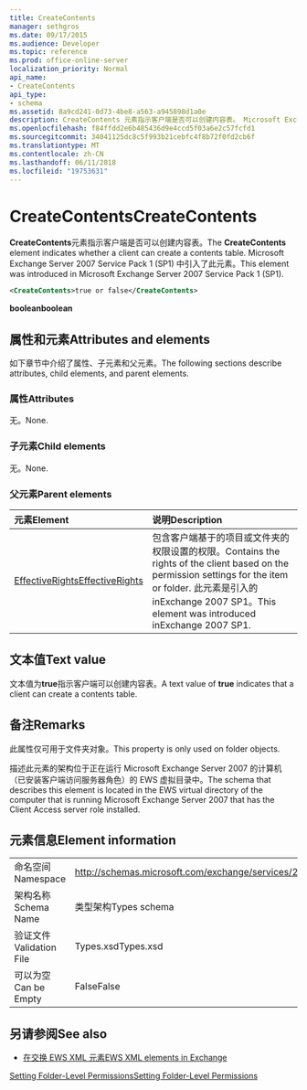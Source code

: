```yaml
---
title: CreateContents
manager: sethgros
ms.date: 09/17/2015
ms.audience: Developer
ms.topic: reference
ms.prod: office-online-server
localization_priority: Normal
api_name:
- CreateContents
api_type:
- schema
ms.assetid: 8a9cd241-0d73-4be8-a563-a945898d1a0e
description: CreateContents 元素指示客户端是否可以创建内容表。 Microsoft Exchange Server 2007 Service Pack 1 (SP1) 中引入了此元素。
ms.openlocfilehash: f84ffdd2e6b485436d9e4ccd5f03a6e2c57fcfd1
ms.sourcegitcommit: 34041125dc8c5f993b21cebfc4f8b72f0fd2cb6f
ms.translationtype: MT
ms.contentlocale: zh-CN
ms.lasthandoff: 06/11/2018
ms.locfileid: "19753631"
---
```

# <a name="createcontents"></a><span data-ttu-id="f120f-104">CreateContents</span><span class="sxs-lookup"><span data-stu-id="f120f-104">CreateContents</span></span>

<span data-ttu-id="f120f-105">**CreateContents**元素指示客户端是否可以创建内容表。</span><span class="sxs-lookup"><span data-stu-id="f120f-105">The **CreateContents** element indicates whether a client can create a contents table.</span></span> <span data-ttu-id="f120f-106">Microsoft Exchange Server 2007 Service Pack 1 (SP1) 中引入了此元素。</span><span class="sxs-lookup"><span data-stu-id="f120f-106">This element was introduced in Microsoft Exchange Server 2007 Service Pack 1 (SP1).</span></span> 
  
```xml
<CreateContents>true or false</CreateContents>
```

 <span data-ttu-id="f120f-107">**boolean**</span><span class="sxs-lookup"><span data-stu-id="f120f-107">**boolean**</span></span>
## <a name="attributes-and-elements"></a><span data-ttu-id="f120f-108">属性和元素</span><span class="sxs-lookup"><span data-stu-id="f120f-108">Attributes and elements</span></span>

<span data-ttu-id="f120f-109">如下章节中介绍了属性、子元素和父元素。</span><span class="sxs-lookup"><span data-stu-id="f120f-109">The following sections describe attributes, child elements, and parent elements.</span></span>
  
### <a name="attributes"></a><span data-ttu-id="f120f-110">属性</span><span class="sxs-lookup"><span data-stu-id="f120f-110">Attributes</span></span>

<span data-ttu-id="f120f-111">无。</span><span class="sxs-lookup"><span data-stu-id="f120f-111">None.</span></span>
  
### <a name="child-elements"></a><span data-ttu-id="f120f-112">子元素</span><span class="sxs-lookup"><span data-stu-id="f120f-112">Child elements</span></span>

<span data-ttu-id="f120f-113">无。</span><span class="sxs-lookup"><span data-stu-id="f120f-113">None.</span></span>
  
### <a name="parent-elements"></a><span data-ttu-id="f120f-114">父元素</span><span class="sxs-lookup"><span data-stu-id="f120f-114">Parent elements</span></span>

|<span data-ttu-id="f120f-115">**元素**</span><span class="sxs-lookup"><span data-stu-id="f120f-115">**Element**</span></span>|<span data-ttu-id="f120f-116">**说明**</span><span class="sxs-lookup"><span data-stu-id="f120f-116">**Description**</span></span>|
|:-----|:-----|
|[<span data-ttu-id="f120f-117">EffectiveRights</span><span class="sxs-lookup"><span data-stu-id="f120f-117">EffectiveRights</span></span>](effectiverights.md) <br/> |<span data-ttu-id="f120f-118">包含客户端基于的项目或文件夹的权限设置的权限。</span><span class="sxs-lookup"><span data-stu-id="f120f-118">Contains the rights of the client based on the permission settings for the item or folder.</span></span> <span data-ttu-id="f120f-119">此元素是引入的 inExchange 2007 SP1。</span><span class="sxs-lookup"><span data-stu-id="f120f-119">This element was introduced inExchange 2007 SP1.</span></span>  <br/> |
   
## <a name="text-value"></a><span data-ttu-id="f120f-120">文本值</span><span class="sxs-lookup"><span data-stu-id="f120f-120">Text value</span></span>

<span data-ttu-id="f120f-121">文本值为**true**指示客户端可以创建内容表。</span><span class="sxs-lookup"><span data-stu-id="f120f-121">A text value of **true** indicates that a client can create a contents table.</span></span> 
  
## <a name="remarks"></a><span data-ttu-id="f120f-122">备注</span><span class="sxs-lookup"><span data-stu-id="f120f-122">Remarks</span></span>

<span data-ttu-id="f120f-123">此属性仅可用于文件夹对象。</span><span class="sxs-lookup"><span data-stu-id="f120f-123">This property is only used on folder objects.</span></span>
  
<span data-ttu-id="f120f-124">描述此元素的架构位于正在运行 Microsoft Exchange Server 2007 的计算机（已安装客户端访问服务器角色）的 EWS 虚拟目录中。</span><span class="sxs-lookup"><span data-stu-id="f120f-124">The schema that describes this element is located in the EWS virtual directory of the computer that is running Microsoft Exchange Server 2007 that has the Client Access server role installed.</span></span>
  
## <a name="element-information"></a><span data-ttu-id="f120f-125">元素信息</span><span class="sxs-lookup"><span data-stu-id="f120f-125">Element information</span></span>

|||
|:-----|:-----|
|<span data-ttu-id="f120f-126">命名空间</span><span class="sxs-lookup"><span data-stu-id="f120f-126">Namespace</span></span>  <br/> |http://schemas.microsoft.com/exchange/services/2006/types  <br/> |
|<span data-ttu-id="f120f-127">架构名称</span><span class="sxs-lookup"><span data-stu-id="f120f-127">Schema Name</span></span>  <br/> |<span data-ttu-id="f120f-128">类型架构</span><span class="sxs-lookup"><span data-stu-id="f120f-128">Types schema</span></span>  <br/> |
|<span data-ttu-id="f120f-129">验证文件</span><span class="sxs-lookup"><span data-stu-id="f120f-129">Validation File</span></span>  <br/> |<span data-ttu-id="f120f-130">Types.xsd</span><span class="sxs-lookup"><span data-stu-id="f120f-130">Types.xsd</span></span>  <br/> |
|<span data-ttu-id="f120f-131">可以为空</span><span class="sxs-lookup"><span data-stu-id="f120f-131">Can be Empty</span></span>  <br/> |<span data-ttu-id="f120f-132">False</span><span class="sxs-lookup"><span data-stu-id="f120f-132">False</span></span>  <br/> |
   
## <a name="see-also"></a><span data-ttu-id="f120f-133">另请参阅</span><span class="sxs-lookup"><span data-stu-id="f120f-133">See also</span></span>



- [<span data-ttu-id="f120f-134">在交换 EWS XML 元素</span><span class="sxs-lookup"><span data-stu-id="f120f-134">EWS XML elements in Exchange</span></span>](ews-xml-elements-in-exchange.md)


[<span data-ttu-id="f120f-135">Setting Folder-Level Permissions</span><span class="sxs-lookup"><span data-stu-id="f120f-135">Setting Folder-Level Permissions</span></span>](http://msdn.microsoft.com/library/c7530e86-5112-401c-b10a-9c054ae59f07%28Office.15%29.aspx)

